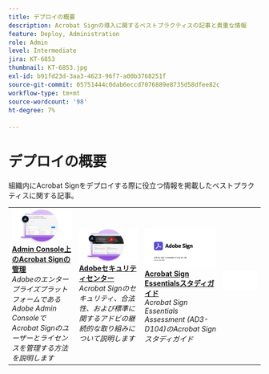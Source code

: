 ```yaml
---
title: デプロイの概要
description: Acrobat Signの導入に関するベストプラクティスの記事と貴重な情報
feature: Deploy, Administration
role: Admin
level: Intermediate
jira: KT-6853
thumbnail: KT-6853.jpg
exl-id: b91fd23d-3aa3-4623-96f7-a00b3768251f
source-git-commit: 05751444c0dab6eccd7076889e8735d58dfee82c
workflow-type: tm+mt
source-wordcount: '98'
ht-degree: 7%

---
```


# デプロイの概要

組織内にAcrobat Signをデプロイする際に役立つ情報を掲載したベストプラクティスに関する記事。

<table style="table-layout:fixed">
<tr>
  <td>
    <a href="https://helpx.adobe.com/enterprise/using/adobe-sign-for-enterprise.html" target="_blank">
      <img alt="Admin Console" src="assets/Deploy_Admin.png" />
    </a>
    <div>
    <a href="https://helpx.adobe.com/enterprise/using/adobe-sign-for-enterprise.html" target="_blank"><strong>Admin Console上のAcrobat Signの管理</strong></a>
    </div>
    <em>AdobeのエンタープライズプラットフォームであるAdobe Admin ConsoleでAcrobat Signのユーザーとライセンスを管理する方法を説明します</em>
    <br>
  </td>
  <td>
    <a href="https://www.adobe.com/trust/document-cloud-security.html" target="_blank">
      <img alt="Adobe Trust Center" src="assets/Deploy_Trust.png" />
    </a>
    <div>
    <a href="https://www.adobe.com/trust/document-cloud-security.html" target="_blank"><strong>Adobeセキュリティセンター</strong></a>
    </div>
    <em>Acrobat Signのセキュリティ、合法性、および標準に関するアドビの継続的な取り組みについて説明します</em>
    <br>
  </td>
  <td>
    <a href="assets/SignStudyGuide.pdf">
      <img alt="Acrobat Sign Essentialsスタディガイド" src="assets/SignStudyGuide.png" />
    </a>
    <div>
    <a href="assets/SignStudyGuide.pdf"><strong>Acrobat Sign Essentialsスタディガイド</strong></a>
    </div>
    <em>Acrobat Sign Essentials Assessment (AD3-D104)のAcrobat Signスタディガイド</em>
    <br>
  </td>
  <td>
    <img alt="スペーサー" src="assets/Whitespacer.png" />
    <div>
    <br>
  </td>
</tr>
</table>
